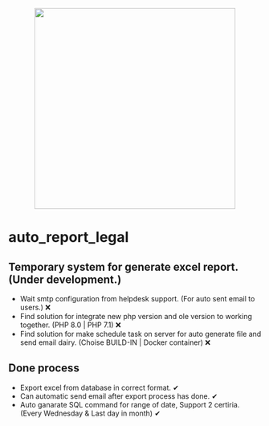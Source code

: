 <p align="center"><a href="https://dhl.com" target="_blank"><img src="https://www.dpdhl-brands.com/dhl/en/guides/design-basics/logo-and-claim/_jcr_content/parsys/image_2_column/imagecontainer/image1.coreimg.100.1024.png/1591965381866/version-02.png" width="400"></a></p>

# auto_report_legal

## Temporary system for generate excel report. (Under development.)

- Wait smtp configuration from helpdesk support. (For auto sent email to users.) ❌
- Find solution for integrate new php version and ole version to working together. (PHP 8.0 | PHP 7.1) ❌
- Find solution for make schedule task on server for auto generate file and send email dairy. (Choise BUILD-IN | Docker container) ❌

## Done process

- Export excel from database in correct format. ✔ 
- Can automatic send email after export process has done. ✔
- Auto ganarate SQL command for range of date, Support 2 certiria. (Every Wednesday & Last day in month) ✔

